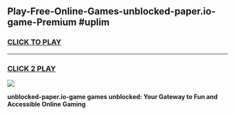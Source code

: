 
## Play-Free-Online-Games-unblocked-paper.io-game-Premium #uplim
<h3>
<a href="https://premium.freeplayer.one?title=unblocked-paper.io-game&ref=8M">CLICK TO PLAY</a></h3>
<hr>

<h3>
<a href="https://premium.freeplayer.one?title=unblocked-paper.io-game&ref=8M">CLICK 2 PLAY</a>
  
</h3>

<a href="https://premium.freeplayer.one?title=unblocked-paper.io-game&ref=8M"><img src="https://clearcache.store/games.png"></a>


**unblocked-paper.io-game games unblocked: Your Gateway to Fun and Accessible Online Gaming**

